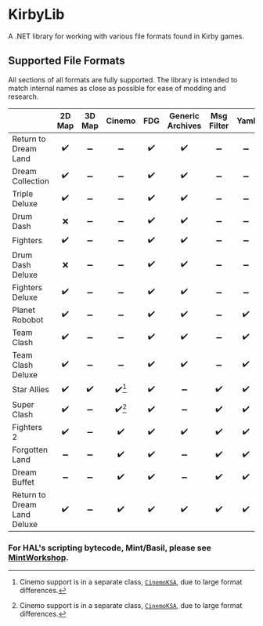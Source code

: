 # KirbyLib
 A .NET library for working with various file formats found in Kirby games.

## Supported File Formats
All sections of all formats are fully supported. The library is intended to match internal names as close as possible for ease of modding and research.

|                             | 2D Map | 3D Map | Cinemo | FDG | Generic Archives | Msg Filter | Yaml | XData |
| :-------------------------- | :----: | :----: | :----: | :-: | :--------------: | :--------: | :--: | :---: |
| Return to Dream Land        |   ✔️   |  ➖   |   ➖   | ✔️ |         ✔️       |     ➖     |  ➖  |  ✔️   |
| Dream Collection            |   ✔️   |  ➖   |   ➖   | ✔️ |         ✔️       |     ➖     |  ➖  |  ✔️   |
| Triple Deluxe               |   ✔️   |  ➖   |   ➖   | ✔️ |         ✔️       |     ➖     |  ➖  |  ✔️   |
| Drum Dash                   |   ❌   |  ➖   |   ➖   | ✔️ |         ✔️       |     ➖     |  ➖  |  ✔️   |
| Fighters                    |   ✔️   |  ➖   |   ➖   | ✔️ |         ✔️       |     ➖     |  ➖  |  ✔️   |
| Drum Dash Deluxe            |   ❌   |  ➖   |   ➖   | ✔️ |         ✔️       |     ➖     |  ➖  |  ✔️   |
| Fighters Deluxe             |   ✔️   |  ➖   |   ➖   | ✔️ |         ✔️       |     ➖     |  ➖  |  ✔️   |
| Planet Robobot              |   ✔️   |  ➖   |   ➖   | ✔️ |         ✔️       |     ➖     |  ✔️  |  ✔️   |
| Team Clash                  |   ✔️   |  ➖   |   ➖   | ✔️ |         ✔️       |     ➖     |  ✔️  |  ✔️   |
| Team Clash Deluxe           |   ✔️   |  ➖   |   ➖   | ✔️ |         ✔️       |     ➖     |  ✔️  |  ✔️   |
| Star Allies                 |   ✔️   |  ✔️   |   ✔️[^1]   | ✔️ |         ➖       |     ✔️     |  ✔️  |  ✔️   |
| Super Clash                 |   ✔️   |  ➖   |   ✔️[^1]   | ✔️ |         ➖       |     ✔️     |  ✔️  |  ✔️   |
| Fighters 2                  |   ✔️   |  ➖   |   ✔️   | ✔️ |         ✔️       |     ✔️     |  ✔️  |  ✔️   |
| Forgotten Land              |   ➖   |  ➖   |   ✔️   | ✔️ |         ➖       |     ✔️     |  ✔️  |  ✔️   |
| Dream Buffet                |   ➖   |  ➖   |   ✔️   | ✔️ |         ➖       |     ✔️     |  ✔️  |  ✔️   |
| Return to Dream Land Deluxe |   ✔️   |  ➖   |   ✔️   | ✔️ |         ✔️       |     ✔️     |  ✔️  |  ✔️   |

### For HAL's scripting bytecode, Mint/Basil, please see [MintWorkshop](https://github.com/firubii/MintWorkshop).

[^1]: Cinemo support is in a separate class, [`CinemoKSA`](KirbyLib/KirbyLib/CinemoKSA.cs), due to large format differences.
